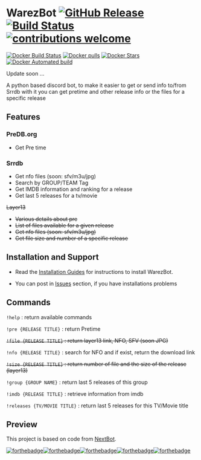 # WarezBot [![GitHub Release](https://img.shields.io/github/release/enzobes/WarezBot.svg)](https://github.com/enzobes/WarezBot/releases) [![Build Status](https://travis-ci.org/enzobes/WarezBot.svg?branch=master)](https://travis-ci.org/enzobes/WarezBot) [![contributions welcome](https://img.shields.io/badge/contributions-welcome-brightgreen.svg?style=flat)](https://github.com/enzobes/WarezBot/issues)

[![Docker Build Status](https://img.shields.io/docker/build/enzobes/warezbot.svg)](https://hub.docker.com/r/enzobes/warezbot)
[![Docker pulls](https://img.shields.io/docker/pulls/enzobes/warezbot.svg)](https://hub.docker.com/r/enzobes/warezbot/)
[![Docker Stars](https://img.shields.io/docker/stars/enzobes/warezbot.svg)](https://hub.docker.com/r/enzobes/warezbot) 
[![Docker Automated build](https://img.shields.io/docker/automated/enzobes/warezbot.svg)](https://hub.docker.com/r/enzobes/warezbot)

Update soon ...

A python based discord bot, to make it easier to get or send info to/from Srrdb with it you can get pretime and other release info or the files for a specific release 




## Features

### PreDB.org
* Get Pre time 

### Srrdb
* Get nfo files (soon: sfv/m3u/jpg)
* Search by GROUP/TEAM Tag
* Get IMDB information and ranking for a release
* Get last 5 releases for a tv/movie

~~Layer13~~

* ~~Various details about pre~~
* ~~List of files available for a given release~~
* ~~Get nfo files (soon: sfv/m3u/jpg)~~
* ~~Get file size and number of a specific release~~


## Installation and Support

* Read the [Installation Guides](https://github.com/enzobes/WarezBot/wiki) for instructions to install WarezBot.

* You can post in [Issues](https://github.com/enzobes/WarezBot/issues) section, if you have installations problems


## Commands
`!help` : return available commands

`!pre {RELEASE TITLE}` : return Pretime

~~`!file {RELEASE TITLE}` : return layer13 link, NFO, SFV (soon JPG)~~ 

`!nfo {RELEASE TITLE}` : search for NFO and if exist, return the download link

~~`!size {RELEASE TITLE}` : return number of file and the size of the release (layer13)~~

`!group {GROUP NAME}` : return last 5 releases of this group 

`!imdb {RELEASE TITLE}` : retrieve information from imdb

`!releases {TV/MOVIE TITLE}` : return last 5 releases for this TV/Movie title


## Preview


This project is based on code from [NextBot](https://skygen.me/fr/NextBot/).

[![forthebadge](https://forthebadge.com/images/badges/built-with-love.svg)](https://forthebadge.com)[![forthebadge](https://forthebadge.com/images/badges/made-with-python.svg)](https://forthebadge.com)[![forthebadge](https://forthebadge.com/images/badges/powered-by-netflix.svg)](https://forthebadge.com)[![forthebadge](https://forthebadge.com/images/badges/ages-18.svg)](https://forthebadge.com)[![forthebadge](https://forthebadge.com/images/badges/gluten-free.svg)](https://forthebadge.com)
